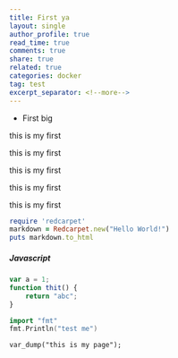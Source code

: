```yaml
---
title: First ya
layout: single
author_profile: true
read_time: true
comments: true
share: true
related: true
categories: docker
tag: test
excerpt_separator: <!--more-->
---
```


* First big
<!--more-->
this is my first

this is my first

this is my first

this is my first

this is my first

<!--more-->
```ruby
require 'redcarpet'
markdown = Redcarpet.new("Hello World!")
puts markdown.to_html
```
##### Javascript 
```js
var a = 1;
function thit() {
    return "abc";
}
```

```go
import "fmt"
fmt.Println("test me")
```

```php?start_inline=1
var_dump("this is my page");
```